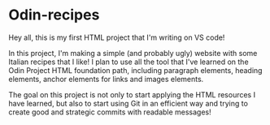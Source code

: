 # Odin-recipes

Hey all, this is my first HTML project that I'm writing on VS code!

In this project, I'm making a simple (and probably ugly) website with some Italian recipes that I like!
I plan to use all the tool that I've learned on the Odin Project HTML foundation path, including paragraph elements,
heading elements, anchor elements for links and images elements.

The goal on this project is not only to start applying the HTML resources I have learned, but also to start using Git
in an efficient way and trying to create good and strategic commits with readable messages!
